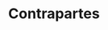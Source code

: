 ---
title: Contrapartes
form_url: https://dgoovofaxuqmavs.form.io/pagacontrapartes
form_type: counterparts
form_slug: contrapartes
---